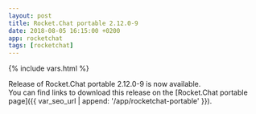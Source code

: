 ```yaml
---
layout: post
title: Rocket.Chat portable 2.12.0-9
date: 2018-08-05 16:15:00 +0200
app: rocketchat
tags: [rocketchat]
---
```

{% include vars.html %}

Release of Rocket.Chat portable 2.12.0-9 is now available.<br />
You can find links to download this release on the [Rocket.Chat portable page]({{ var_seo_url | append: '/app/rocketchat-portable' }}).